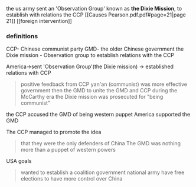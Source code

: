 the us army sent an 'Observation Group' known as **the Dixie Mission**, to establish with relations the CCP 
[[Causes Pearson.pdf.pdf#page=21|page 21]]
[[foreign intervention]]
### definitions
CCP- Chinese communist party
GMD- the older Chinese government
the Dixie mission - Observation group to establish relations with the CCP

America->sent 'Observation Group'(the Dixie mission) -> established relations with CCP
>positive feedback from CCP
>yan'an (communist) was more effective government then the GMD
>to unite the GMD and CCP
>during the McCarthy era the Dixie mission was prosecuted for "being communist"

the CCP accused the GMD of being western puppet
America supported the GMD

The CCP managed to promote the idea 
>that they were the only defenders of China 
>The GMD was nothing more than a puppet of western powers

USA goals
>wanted to establish a coalition government 
>national army
>have free elections
>to have more control over China
